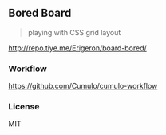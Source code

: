 
Bored Board
------

> playing with CSS grid layout

http://repo.tiye.me/Erigeron/board-bored/

### Workflow

https://github.com/Cumulo/cumulo-workflow

### License

MIT
